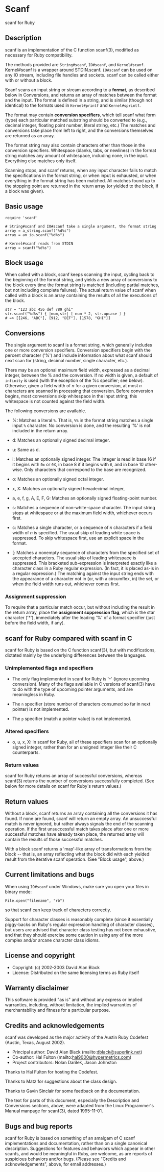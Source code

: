 # Scanf

scanf for Ruby

## Description

scanf is an implementation of the C function scanf(3), modified as necessary
for Ruby compatibility.

The methods provided are `String#scanf`, `IO#scanf`, and `Kernel#scanf`.
Kernel#scanf is a wrapper around STDIN.scanf.  `IO#scanf` can be used on any IO
stream, including file handles and sockets. scanf can be called either with or
without a block.

Scanf scans an input string or stream according to a **format**, as described
below in Conversions, and returns an array of matches between the format and
the input.  The format is defined in a string, and is similar (though not
identical) to the formats used in `Kernel#printf` and `Kernel#sprintf`.

The format may contain **conversion specifiers**, which tell scanf what form
(type) each particular matched substring should be converted to (e.g., decimal
integer, floating point number, literal string, etc.)  The matches and
conversions take place from left to right, and the conversions themselves are
returned as an array.

The format string may also contain characters other than those in the
conversion specifiers.  Whitespace (blanks, tabs, or newlines) in the format
string matches any amount of whitespace, including none, in the input. 
Everything else matches only itself.

Scanning stops, and scanf returns, when any input character fails to match the
specifications in the format string, or when input is exhausted, or when
everything in the format string has been matched. All matches found up to the
stopping point are returned in the return array (or yielded to the block, if a
block was given).

## Basic usage

    require 'scanf'

    # String#scanf and IO#scanf take a single argument, the format string
    array = a_string.scanf("%d%s")
    array = an_io.scanf("%d%s")

    # Kernel#scanf reads from STDIN
    array = scanf("%d%s")

## Block usage

When called with a block, scanf keeps scanning the input, cycling back to the
beginning of the format string, and yields a new array of conversions to the
block every time the format string is matched (including partial matches, but
not including complete failures).  The actual return value of scanf when
called with a block is an array containing the results of all the executions
of the block.

    str = "123 abc 456 def 789 ghi"
    str.scanf("%d%s") { |num,str| [ num * 2, str.upcase ] }
    # => [[246, "ABC"], [912, "DEF"], [1578, "GHI"]]

## Conversions

The single argument to scanf is a format string, which generally includes one
or more conversion specifiers.  Conversion specifiers begin with the percent
character ('%') and include information about what scanf should next scan for
(string, decimal number, single character, etc.).

There may be an optional maximum field width, expressed as a decimal integer,
between the % and the conversion.  If no width is given, a default of
`infinity` is used (with the exception of the %c specifier; see below). 
Otherwise, given a field width of *n* for a given conversion, at most *n*
characters are scanned in processing that conversion.  Before conversion
begins, most conversions skip whitespace in the input string; this whitespace
is not counted against the field width.

The following conversions are available.

* %: Matches a literal `%`. That is, `%%` in the format string matches a single
    input `%` character. No conversion is done, and the resulting '%' is not
    included in the return array.

* d: Matches an optionally signed decimal integer.

* u: Same as d.

* i: Matches an optionally signed integer. The integer is read in base 16 if it
    begins with `0x` or `0X`, in base 8 if it begins with `0`, and in base 10
    other- wise. Only characters that correspond to the base are recognized.

* o: Matches an optionally signed octal integer.

* x, X: Matches an optionally signed hexadecimal integer,

* a, e, f, g, A, E, F, G: Matches an optionally signed floating-point number.

* s: Matches a sequence of non-white-space character. The input string stops at
    whitespace or at the maximum field width, whichever occurs first.

* c: Matches a single character, or a sequence of *n* characters if a field
    width of *n* is specified. The usual skip of leading white space is
    suppressed. To skip whitespace first, use an explicit space in the format.

* [: Matches a nonempty sequence of characters from the specified set of
    accepted characters.  The usual skip of leading whitespace is suppressed. 
    This bracketed sub-expression is interpreted exactly like a character
    class in a Ruby regular expression.  (In fact, it is placed as-is in a
    regular expression.)  The matching against the input string ends with the
    appearance of a character not in (or, with a circumflex, in) the set, or
    when the field width runs out, whichever comes first.


### Assignment suppression

To require that a particular match occur, but without including the result in
the return array, place the **assignment suppression flag**, which is the star
character ('*'), immediately after the leading '%' of a format specifier (just
before the field width, if any).

## scanf for Ruby compared with scanf in C

scanf for Ruby is based on the C function scanf(3), but with modifications,
dictated mainly by the underlying differences between the languages.

### Unimplemented flags and specifiers

*   The only flag implemented in scanf for Ruby is '`*`' (ignore upcoming
    conversion).  Many of the flags available in C versions of scanf(3) have
    to do with the type of upcoming pointer arguments, and are meaningless in
    Ruby.

*   The `n` specifier (store number of characters consumed so far in next
    pointer) is not implemented.

*   The `p` specifier (match a pointer value) is not implemented.


### Altered specifiers

* o, u, x, X: In scanf for Ruby, all of these specifiers scan for an optionally signed
    integer, rather than for an unsigned integer like their C counterparts.


### Return values

scanf for Ruby returns an array of successful conversions, whereas scanf(3)
returns the number of conversions successfully completed. (See below for more
details on scanf for Ruby's return values.)

## Return values

Without a block, scanf returns an array containing all the conversions it has
found.  If none are found, scanf will return an empty array. An unsuccessful
match is never ignored, but rather always signals the end of the scanning
operation.  If the first unsuccessful match takes place after one or more
successful matches have already taken place, the returned array will contain
the results of those successful matches.

With a block scanf returns a 'map'-like array of transformations from the
block -- that is, an array reflecting what the block did with each yielded
result from the iterative scanf operation.  (See "Block usage", above.)

## Current limitations and bugs

When using `IO#scanf` under Windows, make sure you open your files in binary
mode:

    File.open("filename", "rb")

so that scanf can keep track of characters correctly.

Support for character classes is reasonably complete (since it essentially
piggy-backs on Ruby's regular expression handling of character classes), but
users are advised that character class testing has not been exhaustive, and
that they should exercise some caution in using any of the more complex and/or
arcane character class idioms.

## License and copyright

* Copyright: (c) 2002-2003 David Alan Black
* License: Distributed on the same licensing terms as Ruby itself


## Warranty disclaimer

This software is provided "as is" and without any express or implied
warranties, including, without limitation, the implied warranties of
merchantability and fitness for a particular purpose.

## Credits and acknowledgements

scanf was developed as the major activity of the Austin Ruby Codefest (Austin,
Texas, August 2002).

* Principal author: David Alan Black (mailto:dblack@superlink.net)
* Co-author: Hal Fulton (mailto:hal9000@hypermetrics.com)
* Project contributors: Nolan Darilek, Jason Johnston


Thanks to Hal Fulton for hosting the Codefest.

Thanks to Matz for suggestions about the class design.

Thanks to Gavin Sinclair for some feedback on the documentation.

The text for parts of this document, especially the Description and
Conversions sections, above, were adapted from the Linux Programmer's Manual
manpage for scanf(3), dated 1995-11-01.

## Bugs and bug reports

scanf for Ruby is based on something of an amalgam of C scanf implementations
and documentation, rather than on a single canonical description.  Suggestions
for features and behaviors which appear in other scanfs, and would be
meaningful in Ruby, are welcome, as are reports of suspicious behaviors and/or
bugs.  (Please see "Credits and acknowledgements", above, for email
addresses.)